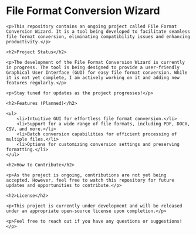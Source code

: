 <!DOCTYPE html>
<html>
<head>
    <meta charset="UTF-8">
    <title>File Format Conversion Wizard</title>
</head>
<body>
    <h1>File Format Conversion Wizard</h1>

    <p>This repository contains an ongoing project called File Format Conversion Wizard. It is a tool being developed to facilitate seamless file format conversion, eliminating compatibility issues and enhancing productivity.</p>

    <h2>Project Status</h2>

    <p>The development of the File Format Conversion Wizard is currently in progress. The tool is being designed to provide a user-friendly Graphical User Interface (GUI) for easy file format conversion. While it is not yet complete, I am actively working on it and adding new features regularly.</p>

    <p>Stay tuned for updates as the project progresses!</p>

    <h2>Features (Planned)</h2>

    <ul>
        <li>Intuitive GUI for effortless file format conversion.</li>
        <li>Support for a wide range of file formats, including PDF, DOCX, CSV, and more.</li>
        <li>Batch conversion capabilities for efficient processing of multiple files.</li>
        <li>Options for customizing conversion settings and preserving formatting.</li>
    </ul>

    <h2>How to Contribute</h2>

    <p>As the project is ongoing, contributions are not yet being accepted. However, feel free to watch this repository for future updates and opportunities to contribute.</p>

    <h2>License</h2>

    <p>This project is currently under development and will be released under an appropriate open-source license upon completion.</p>

    <p>Feel free to reach out if you have any questions or suggestions!</p>
</body>
</html>
